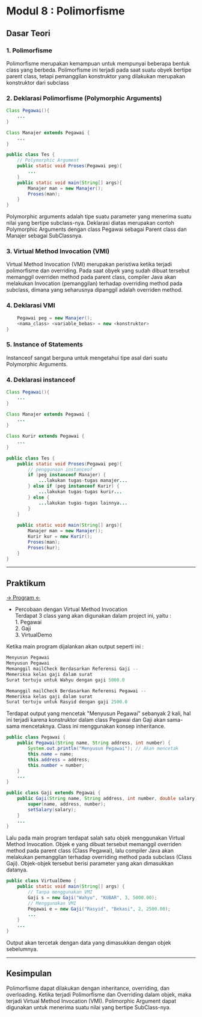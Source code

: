 # Modul 8 : Polimorfisme

## Dasar Teori

### 1. Polimorfisme
<p>Polimorfisme merupakan kemampuan untuk mempunyai beberapa bentuk class yang berbeda. Polimorfisme ini terjadi pada saat suatu obyek bertipe parent class, tetapi pemanggilan konstruktor yang dilakukan merupakan konstruktor dari subclass</p>

### 2. Deklarasi Polimorfisme (Polymorphic Arguments)

```java
Class Pegawai(){
	...
}

Class Manajer extends Pegawai {
	...
}

public class Tes {
	// Polymorphic Argument
	public static void Proses(Pegawai peg){
		...
	}
	public static void main(String[] args){
		Manajer man = new Manajer();
		Proses(man);
	}
}
```

<p>Polymorphic arguments adalah tipe suatu parameter yang menerima suatu nilai yang bertipe subclass-nya. Deklarasi diatas merupakan contoh Polymorphic Arguments dengan class Pegawai sebagai Parent class dan Manajer sebagai SubClassnya.</p>

### 3. Virtual Method Invocation (VMI)
<p>Virtual Method Invocation (VMI) merupakan peristiwa ketika terjadi polimorfisme dan overriding. Pada saat obyek yang sudah dibuat tersebut memanggil overriden method pada parent class, compiler Java akan melakukan Invocation (pemanggilan) terhadap overriding method pada subclass, dimana yang seharusnya dipanggil adalah overriden method.</p>

### 4. Deklarasi VMI

```java
	Pegawai peg = new Manajer();
	<nama_class> <variable_bebas> = new <konstruktor>
}
```

### 5. Instance of Statements
<p>Instanceof sangat berguna untuk mengetahui tipe asal dari suatu Polymorphic Arguments.</p>

### 4. Deklarasi instanceof

```java
Class Pegawai(){
	...
}

Class Manajer extends Pegawai {
	...
}

Class Kurir extends Pegawai {
	...
}

public class Tes {
	public static void Proses(Pegawai peg){
		// penggunaan instanceof
		if (peg instanceof Manajer) {
			...lakukan tugas-tugas manajer...
		} else if (peg instanceof Kurir) {
			...lakukan tugas-tugas kurir...
		} else {
			...lakukan tugas-tugas lainnya...
		}
	}
	
	public static void main(String[] args){
		Manajer man = new Manajer();
		Kurir kur = new Kurir();
		Proses(man);
		Proses(kur);
	}
}
```

<hr>

## Praktikum
[ -> Program <- ](https://github.com/HaiNyore/20104099_Rasyid-Ramadhani_S1SEA_Pemrograman2/tree/modul8/src/com/Rasyid/modul8/latihan)

* Percobaan dengan Virtual Method Invocation<br>
Terdapat 3 class yang akan digunakan dalam project ini, yaitu :
<br>1. Pegawai
<br>2. Gaji
<br>3. VirtualDemo

<p>Ketika main program dijalankan akan output seperti ini :<p>

```java
Menyusun Pegawai
Menyusun Pegawai
Memanggil mailCheck Berdasarkan Referensi Gaji --
Memeriksa kelas gaji dalam surat
Surat tertuju untuk Wahyu dengan gaji 5000.0

Memanggil mailCheck Berdasarkan Referensi Pegawai --
Memeriksa kelas gaji dalam surat
Surat tertuju untuk Rasyid dengan gaji 2500.0
```

<p>Terdapat output yang mencetak "Menyusun Pegawai" sebanyak 2 kali, hal ini terjadi karena konstruktor dalam class Pegawai dan Gaji akan sama-sama mencetaknya. Class ini menggunakan konsep inheritance.<p>

```java
public class Pegawai {
	public Pegawai(String name, String address, int number) {
        System.out.println("Menyusun Pegawai"); // Akan mencetak
        this.name = name;
        this.address = address;
        this.number = number;
    }
	...
}

public class Gaji extends Pegawai {
	public Gaji(String name, String address, int number, double salary) {
        super(name, address, number);
        setSalary(salary);
    }
	...
}
```

<p>Lalu pada main program terdapat salah satu objek menggunakan Virtual Method Invocation. Objek e yang dibuat tersebut memanggil overriden method pada parent class (Class Pegawai), lalu compiler Java akan melakukan pemanggilan terhadap overriding method pada subclass (Class Gaji). Objek-objek tersebut berisi parameter yang akan dimasukkan datanya.<p>

```java
public class VirtualDemo {
    public static void main(String[] args) {
		// Tanpa menggunakan VMI
        Gaji s = new Gaji("Wahyu", "KUBAR", 3, 5000.00);
		// Menggunakan VMI
        Pegawai e = new Gaji("Rasyid", "Bekasi", 2, 2500.00);
		...
	}
	...
}
```

<p>Output akan tercetak dengan data yang dimasukkan dengan objek sebelumnya.<p>

<hr>

## Kesimpulan
<p>Polimorfisme dapat dilakukan dengan inheritance, overriding, dan overloading. Ketika terjadi Polimorfisme dan Overriding dalam objek, maka terjadi Virtual Method Invocation (VMI). Polimorphic Argument dapat digunakan untuk menerima suatu nilai yang bertipe SubClass-nya.<p>
